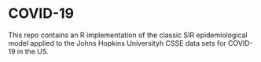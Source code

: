 # COVID-19

This repo contains an R implementation of the classic SIR epidemiological model applied to the Johns Hopkins Universityh CSSE data sets for COVID-19 in the US.  
